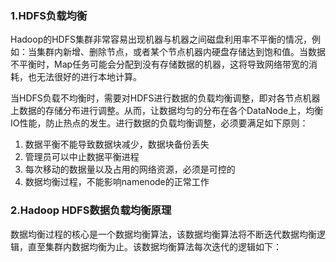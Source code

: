 ### 1.HDFS负载均衡
Hadoop的HDFS集群非常容易出现机器与机器之间磁盘利用率不平衡的情况，例如：当集群内新增、删除节点，或者某个节点机器内硬盘存储达到饱和值。当数据不平衡时，Map任务可能会分配到没有存储数据的机器，这将导致网络带宽的消耗，也无法很好的进行本地计算。
 
当HDFS负载不均衡时，需要对HDFS进行数据的负载均衡调整，即对各节点机器上数据的存储分布进行调整。从而，让数据均匀的分布在各个DataNode上，均衡IO性能，防止热点的发生。进行数据的负载均衡调整，必须要满足如下原则：
1. 数据平衡不能导致数据块减少，数据块备份丢失
2. 管理员可以中止数据平衡进程
3. 每次移动的数据量以及占用的网络资源，必须是可控的
4. 数据均衡过程，不能影响namenode的正常工作

### 2.Hadoop HDFS数据负载均衡原理
数据均衡过程的核心是一个数据均衡算法，该数据均衡算法将不断迭代数据均衡逻辑，直至集群内数据均衡为止。该数据均衡算法每次迭代的逻辑如下：




















